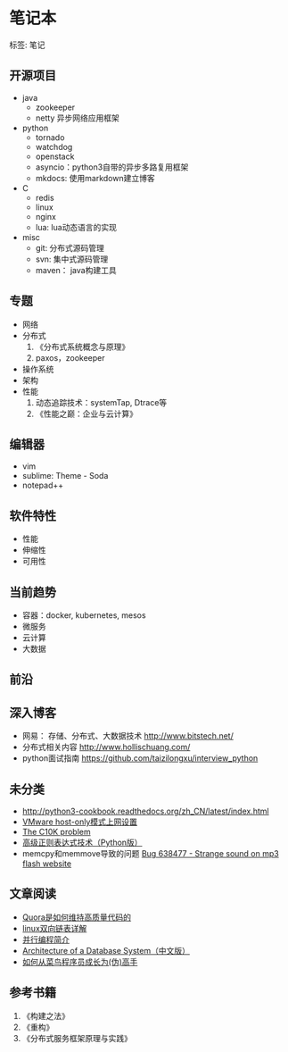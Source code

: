 # 笔记本
标签: 笔记 
 
## 开源项目
- java
   + zookeeper
   + netty 异步网络应用框架
- python
   + tornado
   + watchdog
   + openstack
   + asyncio：python3自带的异步多路复用框架
   + mkdocs: 使用markdown建立博客
- C
   + redis
   + linux
   + nginx
   + lua: lua动态语言的实现
- misc
   + git: 分布式源码管理
   + svn: 集中式源码管理
   + maven： java构建工具

## 专题
- 网络
- 分布式
  1. 《分布式系统概念与原理》
  2. paxos，zookeeper
- 操作系统
- 架构
- 性能
  1. 动态追踪技术：systemTap, Dtrace等
  2. 《性能之巅：企业与云计算》

## 编辑器
- vim
- sublime: Theme - Soda
- notepad++

## 软件特性
- 性能
- 伸缩性
- 可用性

## 当前趋势
- 容器：docker, kubernetes, mesos
- 微服务
- 云计算
- 大数据

## 前沿

## 深入博客
- 网易： 存储、分布式、大数据技术 http://www.bitstech.net/
-  分布式相关内容 http://www.hollischuang.com/
- python面试指南 https://github.com/taizilongxu/interview_python

## 未分类
- http://python3-cookbook.readthedocs.org/zh_CN/latest/index.html
- [VMware host-only模式上网设置][7]
- [The C10K problem][8] 
- [高级正则表达式技术（Python版）][9]
- memcpy和memmove导致的问题 [Bug 638477 - Strange sound on mp3 flash website][10] 

## 文章阅读

 - [Quora是如何维持高质量代码的][11]
 - [linux双向链表详解][12] 
 - [并行编程简介][13] 
 - [Architecture of a Database System（中文版）][14]
 - [如何从菜鸟程序员成长为(伪)高手][15]

## 参考书籍 
1. 《构建之法》
2. 《重构》
3. 《分布式服务框架原理与实践》

  [1]: https://github.com/judasn/hexo-blog/blob/master/2016/02/My-Learning-Way.md?hmsr=toutiao.io&utm_medium=toutiao.io&utm_source=toutiao.io
  [2]: https://github.com/judasn/IntelliJ-IDEA-Tutorial/blob/master/maven-project-introduce.md
  [3]: https://github.com/ty4z2008/Qix/blob/master/ds.md
  [4]: http://aosabook.org/en/index.html
  [5]: https://github.com/aosabook/500lines
  [6]: http://aosabook.org/en/500L//
  [7]: http://scriptogr.am/smarthader/post/vmware-host-only
  [8]: http://www.kegel.com/c10k.html
  [9]: http://python.jobbole.com/65605/?hmsr=toutiao.io&utm_medium=toutiao.io&utm_source=toutiao.io
  [10]: https://bugzilla.redhat.com/show_bug.cgi?id=638477#c132
  [11]: http://www.jointforce.com/jfperiodical/article/942
  [12]: http://blog.chinaunix.net/uid-27122224-id-3277511.html
  [13]: http://www.cnblogs.com/wasd/archive/2009/04/07/1430859.html
  [14]: http://dblab.xmu.edu.cn/post/architecture-of-a-database-system/
  [15]: http://blog.2baxb.me/archives/1077?hmsr=toutiao.io&utm_medium=toutiao.io&utm_source=toutiao.io
